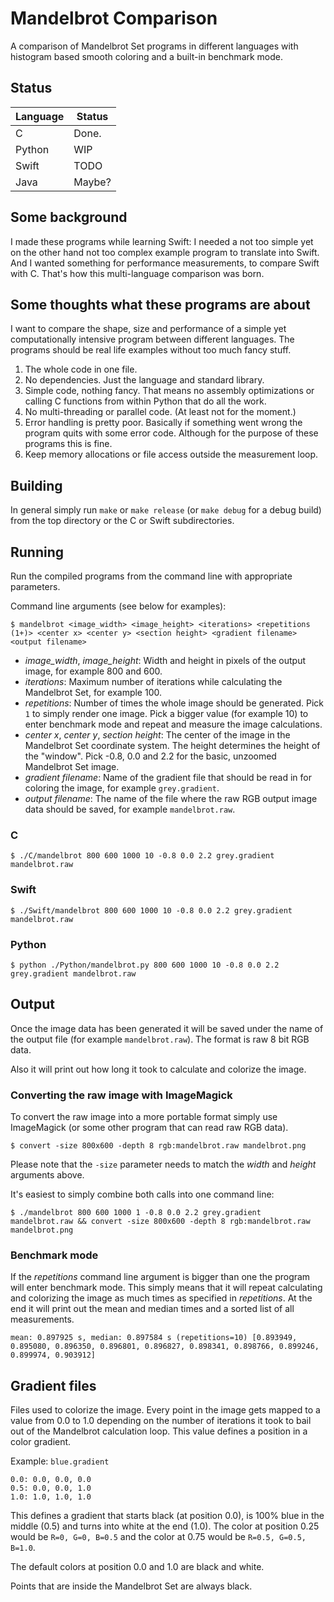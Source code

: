 # Mandelbrot Comparison
A comparison of Mandelbrot Set programs in different languages with histogram based smooth coloring and a built-in benchmark mode.

## Status

| Language | Status |
| -------- | ------ |
| C        | Done.  |
| Python   | WIP    |
| Swift    | TODO   |
| Java     | Maybe? |

## Some background

I made these programs while learning Swift: I needed a not too simple yet on the other hand not too complex example program to translate into Swift. And I wanted something for performance measurements, to compare Swift with C. That's how this multi-language comparison was born.

## Some thoughts what these programs are about

I want to compare the shape, size and performance of a simple yet computationally intensive program between different languages. The programs should be real life examples without too much fancy stuff.

1. The whole code in one file.
2. No dependencies. Just the language and standard library.
3. Simple code, nothing fancy. That means no assembly optimizations or calling C functions from within Python that do all the work.
4. No multi-threading or parallel code. (At least not for the moment.)
5. Error handling is pretty poor. Basically if something went wrong the program quits with some error code. Although for the purpose of these programs this is fine.
6. Keep memory allocations or file access outside the measurement loop.

## Building

In general simply run `make` or `make release` (or `make debug` for a debug build) from the top directory or the C or Swift subdirectories.

## Running

Run the compiled programs from the command line with appropriate parameters.

Command line arguments (see below for examples):

```
$ mandelbrot <image_width> <image_height> <iterations> <repetitions (1+)> <center x> <center y> <section height> <gradient filename> <output filename>
```

- *image_width*, *image_height*: Width and height in pixels of the output image, for example 800 and 600.
- *iterations*: Maximum number of iterations while calculating the Mandelbrot Set, for example 100.
- *repetitions*: Number of times the whole image should be generated. Pick `1` to simply render one image. Pick a bigger value (for example 10) to enter benchmark mode and repeat and measure the image calculations.
- *center x*, *center y*, *section height*: The center of the image in the Mandelbrot Set coordinate system. The height determines the height of the "window". Pick -0.8, 0.0 and 2.2 for the basic, unzoomed Mandelbrot Set image.
- *gradient filename*: Name of the gradient file that should be read in for coloring the image, for example `grey.gradient`.
- *output filename*: The name of the file where the raw RGB output image data should be saved, for example `mandelbrot.raw`.

### C
```
$ ./C/mandelbrot 800 600 1000 10 -0.8 0.0 2.2 grey.gradient mandelbrot.raw
```
### Swift
```
$ ./Swift/mandelbrot 800 600 1000 10 -0.8 0.0 2.2 grey.gradient mandelbrot.raw
```
### Python
```
$ python ./Python/mandelbrot.py 800 600 1000 10 -0.8 0.0 2.2 grey.gradient mandelbrot.raw
```

## Output

Once the image data has been generated it will be saved under the name of the output file (for example `mandelbrot.raw`). The format is raw 8 bit RGB data.

Also it will print out how long it took to calculate and colorize the image.

### Converting the raw image with ImageMagick

To convert the raw image into a more portable format simply use ImageMagick (or some other program that can read raw RGB data).

```
$ convert -size 800x600 -depth 8 rgb:mandelbrot.raw mandelbrot.png
```

Please note that the `-size` parameter needs to match the *width* and *height* arguments above.

It's easiest to simply combine both calls into one command line:

```
$ ./mandelbrot 800 600 1000 1 -0.8 0.0 2.2 grey.gradient mandelbrot.raw && convert -size 800x600 -depth 8 rgb:mandelbrot.raw mandelbrot.png
```

### Benchmark mode

If the *repetitions* command line argument is bigger than one the program will enter benchmark mode. This simply means that it will repeat calculating and colorizing the image as much times as specified in *repetitions*. At the end it will print out the mean and median times and a sorted list of all measurements.

```
mean: 0.897925 s, median: 0.897584 s (repetitions=10) [0.893949, 0.895080, 0.896350, 0.896801, 0.896827, 0.898341, 0.898766, 0.899246, 0.899974, 0.903912]
```

## Gradient files

Files used to colorize the image. Every point in the image gets mapped to a value from 0.0 to 1.0 depending on the number of iterations it took to bail out of the Mandelbrot calculation loop. This value defines a position in a color gradient.

Example: `blue.gradient`
```
0.0: 0.0, 0.0, 0.0
0.5: 0.0, 0.0, 1.0
1.0: 1.0, 1.0, 1.0
```

This defines a gradient that starts black (at position 0.0), is 100% blue in the middle (0.5) and turns into white at the end (1.0). The color at position 0.25 would be `R=0, G=0, B=0.5` and the color at 0.75 would be `R=0.5, G=0.5, B=1.0`.

The default colors at position 0.0 and 1.0 are black and white.

Points that are inside the Mandelbrot Set are always black.
